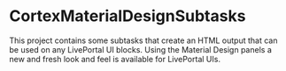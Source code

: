 # CortexMaterialDesignSubtasks
This project contains some subtasks that create an HTML output that can be used on any LivePortal UI blocks. Using the Material Design panels a new and fresh look and feel is available for LivePortal UIs.
